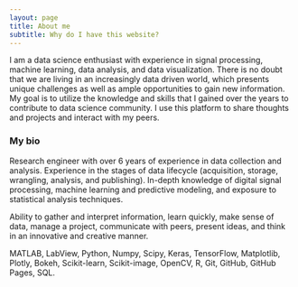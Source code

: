 ```yaml
---
layout: page
title: About me
subtitle: Why do I have this website?
---
```


I am a data science enthusiast with experience in signal processing, machine learning, data analysis, and data visualization. There is no doubt that we are living in an increasingly data driven world, which presents unique challenges as well as ample opportunities to gain new information. My goal is to utilize the knowledge and skills that I gained over the years to contribute to data science community. I use this platform to share thoughts and projects and interact with my peers.


### My bio

Research engineer with over 6 years of experience in data collection and analysis. Experience in the stages of data lifecycle (acquisition, storage, wrangling, analysis, and publishing). In-depth knowledge of digital signal processing, machine learning and predictive modeling, and exposure to statistical analysis techniques.

Ability to gather and interpret information, learn quickly, make sense of data, manage a project, communicate with peers, present ideas, and think in an innovative and creative manner.

MATLAB, LabView, Python, Numpy, Scipy, Keras, TensorFlow, Matplotlib, Plotly, Bokeh, Scikit-learn, Scikit-image, OpenCV, R, Git, GitHub, GitHub Pages, SQL.
